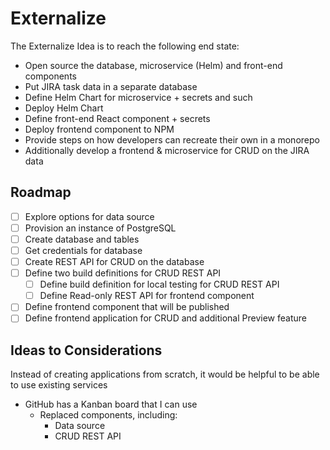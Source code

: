 # Externalize

The Externalize Idea is to reach the following end state:

- Open source the database, microservice (Helm) and front-end components
- Put JIRA task data in a separate database
- Define Helm Chart for microservice + secrets and such
- Deploy Helm Chart
- Define front-end React component + secrets
- Deploy frontend component to NPM
- Provide steps on how developers can recreate their own in a monorepo
- Additionally develop a frontend & microservice for CRUD on the JIRA data

## Roadmap

- [ ] Explore options for data source
- [ ] Provision an instance of PostgreSQL
- [ ] Create database and tables
- [ ] Get credentials for database
- [ ] Create REST API for CRUD on the database
- [ ] Define two build definitions for CRUD REST API
  - [ ] Define build definition for local testing for CRUD REST API
  - [ ] Define Read-only REST API for frontend component
- [ ] Define frontend component that will be published
- [ ] Define frontend application for CRUD and additional Preview feature

## Ideas to Considerations

Instead of creating applications from scratch, it would be helpful to be able to use existing services

- GitHub has a Kanban board that I can use
  - Replaced components, including:
    - Data source
    - CRUD REST API
